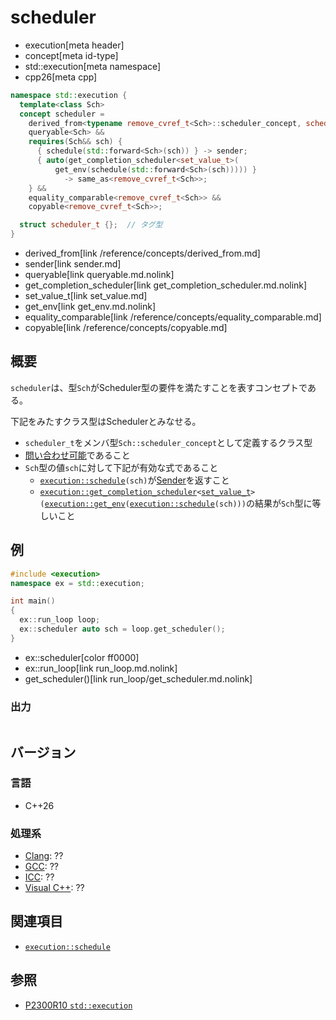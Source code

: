 # scheduler
* execution[meta header]
* concept[meta id-type]
* std::execution[meta namespace]
* cpp26[meta cpp]

```cpp
namespace std::execution {
  template<class Sch>
  concept scheduler =
    derived_from<typename remove_cvref_t<Sch>::scheduler_concept, scheduler_t> &&
    queryable<Sch> &&
    requires(Sch&& sch) {
      { schedule(std::forward<Sch>(sch)) } -> sender;
      { auto(get_completion_scheduler<set_value_t>(
          get_env(schedule(std::forward<Sch>(sch))))) }
            -> same_as<remove_cvref_t<Sch>>;
    } &&
    equality_comparable<remove_cvref_t<Sch>> &&
    copyable<remove_cvref_t<Sch>>;

  struct scheduler_t {};  // タグ型
}
```
* derived_from[link /reference/concepts/derived_from.md]
* sender[link sender.md]
* queryable[link queryable.md.nolink]
* get_completion_scheduler[link get_completion_scheduler.md.nolink]
* set_value_t[link set_value.md]
* get_env[link get_env.md.nolink]
* equality_comparable[link /reference/concepts/equality_comparable.md]
* copyable[link /reference/concepts/copyable.md]

## 概要
`scheduler`は、型`Sch`がScheduler型の要件を満たすことを表すコンセプトである。

下記をみたすクラス型はSchedulerとみなせる。

- `scheduler_t`をメンバ型`Sch::scheduler_concept`として定義するクラス型
- [問い合わせ可能](queryable.md.nolink)であること
- `Sch`型の値`sch`に対して下記が有効な式であること
    - [`execution::schedule`](schedule.md.nolink)`(sch)`が[Sender](sender.md)を返すこと
    - [`execution::get_completion_scheduler`](get_completion_scheduler.md.nolink)`<`[`set_value_t`](set_value.md)`>(`[`execution::get_env`](get_env.md.nolink)`(`[`execution::schedule`](schedule.md.nolink)`(sch)))`の結果が`Sch`型に等しいこと


## 例
```cpp example
#include <execution>
namespace ex = std::execution;

int main()
{
  ex::run_loop loop;
  ex::scheduler auto sch = loop.get_scheduler();
}
```
* ex::scheduler[color ff0000]
* ex::run_loop[link run_loop.md.nolink]
* get_scheduler()[link run_loop/get_scheduler.md.nolink]

### 出力
```
```


## バージョン
### 言語
- C++26

### 処理系
- [Clang](/implementation.md#clang): ??
- [GCC](/implementation.md#gcc): ??
- [ICC](/implementation.md#icc): ??
- [Visual C++](/implementation.md#visual_cpp): ??


## 関連項目
- [`execution::schedule`](schedule.md.nolink)


## 参照
- [P2300R10 `std::execution`](https://www.open-std.org/jtc1/sc22/wg21/docs/papers/2024/p2300r10.html)
